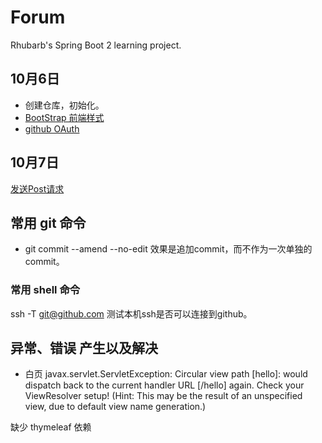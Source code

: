 # Forum
Rhubarb's Spring Boot 2 learning project.

## 10月6日 
- 创建仓库，初始化。
- [BootStrap 前端样式  ](https://v3.bootcss.com)
- [github OAuth](https://docs.github.com/en/developers/apps/building-oauth-apps/creating-an-oauth-app)

## 10月7日 
[发送Post请求](https://square.github.io/okhttp/)

## 常用 git 命令
- git commit --amend --no-edit  效果是追加commit，而不作为一次单独的commit。

### 常用 shell 命令
ssh -T git@github.com  测试本机ssh是否可以连接到github。


## 异常、错误 产生以及解决

- 白页  javax.servlet.ServletException: Circular view path [hello]: 
would dispatch back to the current handler URL [/hello] again. 
Check your ViewResolver setup! (Hint: This may be the result 
of an unspecified view, due to default view name generation.)

缺少 thymeleaf 依赖